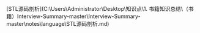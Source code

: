 [STL源码剖析](C:\Users\Administrator\Desktop\知识点\1. 书籍知识总结\（书籍）Interview-Summary-master\Interview-Summary-master\notes\language\STL源码剖析.md)
